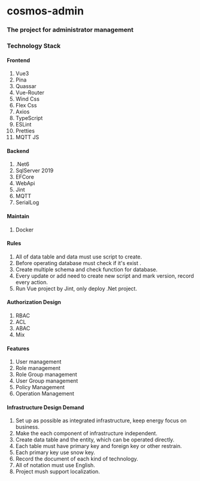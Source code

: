# cosmos-admin
### The project for administrator management

### Technology Stack

#### Frontend 

1. Vue3
2. Pina
3. Quassar
4. Vue-Router
5. Wind Css
6. Flex Css
7. Axios
8. TypeScript
9. ESLint
10. Pretties
11. MQTT JS

#### Backend

1. .Net6
2. SqlServer 2019
3. EFCore
4. WebApi
5. Jint
6. MQTT
7. SerialLog

#### Maintain

1. Docker



#### Rules

1. All of data table and data must use script to create.
2. Before operating database must check if it's exist .
3. Create multiple schema and check function for database.
4. Every update or add need to create new script and mark version, record every action.
5. Run Vue project by Jint, only deploy .Net project.

#### Authorization Design

1. RBAC
2. ACL
3. ABAC
4. Mix

#### Features

1. User management
2. Role management
3. Role Group management
4. User Group management
5. Policy Management
6. Operation Management

#### Infrastructure Design Demand

1. Set up as possible as integrated infrastructure, keep energy focus on business.
2. Make the each component of  infrastructure independent.
3. Create data table and the entity, which can be operated directly.
4. Each table must have primary key and foreign key  or other restrain.
5. Each primary key use snow key.
6. Record the document of each kind of technology.
7. All of notation must use English.
8. Project mush support localization. 

